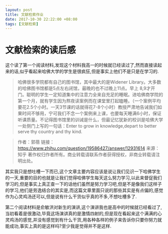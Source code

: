 ```yaml
---
layout: post
title: 文献检索作业
date: 2017-10-30 22:22:00 +08:00
tags: [文献检索]
---
```


# 文献检索的读后感
这个读了第一个阅读材料,发现这个材料我高一的时候就已经读过了,然而直接读起来的话,似乎看起来哈佛大学的学生是很疯狂,但是事实上他们不是只是在学习的.
> 哈佛很多学院都有自己的图书馆，其中最大的是Widener Library。大多数的哈佛图书馆都是5点左右闭馆，最晚的也不过晚上11点。早上 8,9才开门。聪明的学生一定知道集中的注意力全来自充足的睡眠。进哈佛商学院的第一个月，就有学生因为熬夜读案例而在课堂里打起瞌睡。（一个案例平均要花2.5个小时。一天3节课的话就得花7-8个小时）教授严肃地告诫我们如果时间不够用，宁可我们不念一个案例来上课，也要每天睡满6小时，保证听课质量。不记得图书馆里的训诫是什么，但最记忆犹新的校训是哈佛大学一处侧门上写的一句话：Enter to grow in knowledge,depart to better serve thy country and thy kind.

> 作者：郭蓓
> 链接：https://www.zhihu.com/question/19586427/answer/12931614
> 来源：知乎
> 著作权归作者所有。商业转载请联系作者获得授权，非商业转载请注明出处。

其实我只是想吐槽一下而已,这个文章主要内容应该是说让我们见识一下哈佛学生的一天,重要的目的也就是让我们觉得哈佛学生每天这么努力学习,以此来督促我们学习的,但是事实上真正查一下的话他们虽然是努力学习吧,但是不是像我们这样子的学习,他们是劳逸结合的其实是,而这篇文章里面只说的那些其实是有点偏的,感觉作为心灵鸡汤还可以,但是说有什么干货似乎真的不多,不想吐槽多了.

第二个阅读材料是俞敏洪对新生的演讲,这个演讲我也是高中的时候就已经看过了,当初看着是很激动,毕竟这场演讲真的是激情四射的,但是现在看起来这个满满的心灵鸡汤的感觉,并没有感觉到有什么干货,用各种各样的例子来告诉你只要你努力就能成功,事实上真的是这样吗?至少我是觉得并不是这样.
